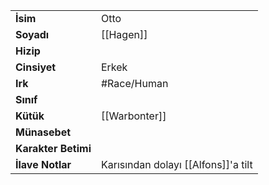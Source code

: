 |  |  |
|---|---|
| **İsim** | Otto|
| **Soyadı** | [[Hagen]]|
| **Hizip** | |
| **Cinsiyet** | Erkek|
| **Irk** | #Race/Human|
| **Sınıf** | |
| **Kütük** | [[Warbonter]]|
| **Münasebet** | |
| **Karakter Betimi** | |
| **İlave Notlar** | Karısından dolayı [[Alfons]]'a tilt|
